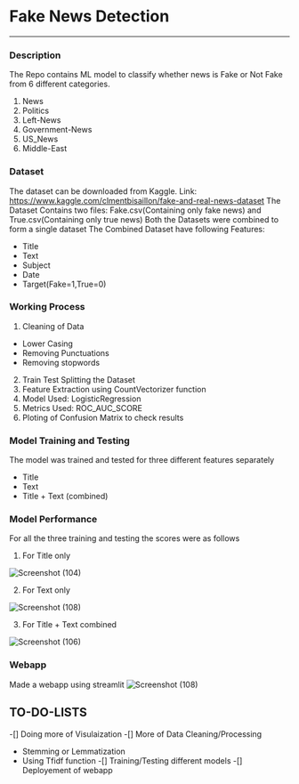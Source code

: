 # Fake News Detection
---
### Description

The Repo contains ML model to classify whether news is Fake or Not Fake from 6 different categories.
1) News
2) Politics
3) Left-News
4) Government-News
5) US_News
6) Middle-East

### Dataset
The dataset can be downloaded from Kaggle.
Link: https://www.kaggle.com/clmentbisaillon/fake-and-real-news-dataset
The Dataset Contains two files: Fake.csv(Containing only fake news) and True.csv(Containing only true news)
Both the Datasets were combined to form a single dataset
The Combined Dataset have following Features:
  - Title
  - Text
  - Subject
  - Date
  - Target(Fake=1,True=0)

### Working Process
1) Cleaning of Data
  - Lower Casing
  - Removing Punctuations
  - Removing stopwords
2) Train Test Splitting the Dataset
3) Feature Extraction using CountVectorizer function
4) Model Used: LogisticRegression
5) Metrics Used: ROC_AUC_SCORE
6) Ploting of Confusion Matrix to check results

### Model Training and Testing
The model was trained and tested for three different features separately
  - Title
  - Text
  - Title + Text (combined)

### Model Performance
For all the three training and testing the scores were as follows
1) For Title only 

![Screenshot (104)](https://user-images.githubusercontent.com/69076815/118935247-f5697a80-b968-11eb-8305-b65f1090279d.png)

2) For Text only
 
![Screenshot (108)](https://user-images.githubusercontent.com/69076815/118935776-82accf00-b969-11eb-85fe-ce9a562be245.png)

3) For Title + Text combined
 
![Screenshot (106)](https://user-images.githubusercontent.com/69076815/118935960-b851b800-b969-11eb-80c0-cbdaa85b8922.png)

### Webapp
Made a webapp using streamlit
![Screenshot (108)](https://user-images.githubusercontent.com/69076815/118937217-ea174e80-b96a-11eb-8993-e5ee11e47191.png)

 
## TO-DO-LISTS
-[] Doing more of Visulaization 
-[] More of Data Cleaning/Processing
  - Stemming or Lemmatization
  - Using Tfidf function
-[] Training/Testing different models
-[] Deployement of webapp












